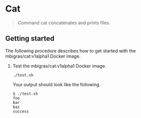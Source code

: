 # Cat

> Command cat concatenates and prints files.

## Getting started

The following procedure describes how to get started with the mbigras/cat:v1alpha1 Docker image.

1. Test the mbigras/cat:v1alpha1 Docker image.

   ```
   ./test.sh
   ```

   Your output should look like the following.

   ```
   $ ./test.sh
   foo
   bar
   baz
   success
   ```

